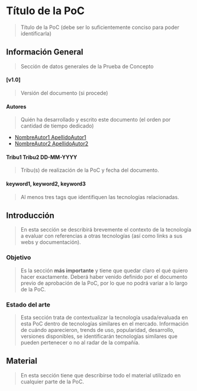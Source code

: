 # Título de la PoC
> Título de la PoC (debe ser lo suficientemente conciso para poder identificarla)

## Información General
> Sección de datos generales de la Prueba de Concepto

#### [v1.0]
> Versión del documento (si procede)

#### Autores
> Quién ha desarrollado y escrito este documento (el orden por cantidad de tiempo dedicado)
* [NombreAutor1 ApellidoAutor1](mailto:nombre1.apellido1.next@bbva.com)
* [NombreAutor2 ApellidoAutor2](mailto:nombre2.apellido2.next@bbva.com)

#### Tribu1 Tribu2 DD-MM-YYYY
> Tribu(s) de realización de la PoC y fecha del documento.

#### keyword1, keyword2, keyword3
> Al menos tres tags que identifiquen las tecnologías relacionadas.

## Introducción
> En esta sección se describirá brevemente el contexto de la tecnología a evaluar con referencias a otras tecnologías (así como links a sus webs y documentación).

### Objetivo
> Es la sección **más importante** y tiene que quedar claro el qué quiero hacer exactamente. Deberá haber venido definido por el documento previo de aprobación de la PoC, por lo que no podrá variar a lo largo de la PoC.

### Estado del arte
> Esta sección trata de contextualizar la tecnología usada/evaluada en esta PoC dentro de tecnologías similares en el mercado. Información de cuándo aparecieron, trends de uso, popularidad, desarrollo, versiones disponibles, se identificarán tecnologías similares que pueden pertenecer o no al radar de la compañía.

## Material
> En esta sección tiene que describirse todo el material utilizado en cualquier parte de la PoC.

